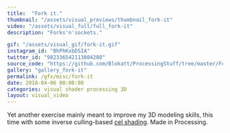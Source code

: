 ```yaml
---
title:  "Fork it."
thumbnail: "/assets/visual_previews/thumbnail_fork-it"
video: "/assets/visual_full/full_fork-it"
description: "Forks'n'sockets."

gif: "/assets/visual_gif/fork-it.gif"
instagram_id: "BhPhKxbDSIA"
twitter_id: "982336542113804288" 
source_code: "https://github.com/Blokatt/ProcessingStuff/tree/master/ForkIt" 
gallery: "gallery_fork-it"
permalink: /gfx/misc/fork-it
date: 2018-04-06 00:00:00
categories: visual shader processing 3D
layout: visual_video
---
```

Yet another exercise mainly meant to improve my 3D modeling skills, this time with some inverse culling-based [cel shading](https://en.wikipedia.org/wiki/Cel_shading). Made in Processing.